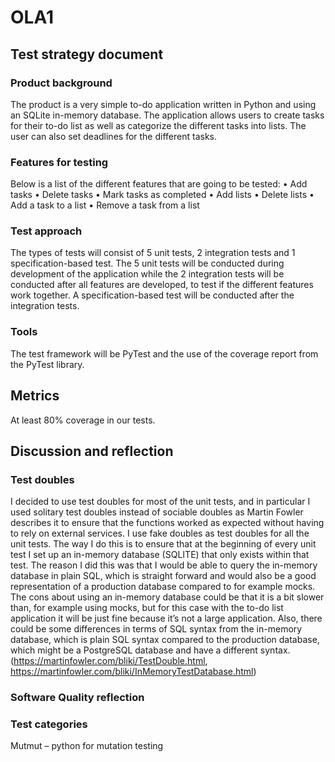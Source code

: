 # OLA1

## Test strategy document
### Product background
The product is a very simple to-do application written in Python and using an SQLite in-memory database. The application allows users to create tasks for their to-do list as well as categorize the different tasks into lists. The user can also set deadlines for the different tasks.
### Features for testing
Below is a list of the different features that are going to be tested: 
•	Add tasks
•	Delete tasks
•	Mark tasks as completed 
•	Add lists 
•	Delete lists
•	Add a task to a list
•	Remove a task from a list
### Test approach 
The types of tests will consist of 5 unit tests, 2 integration tests and 1 specification-based test. 
The 5 unit tests will be conducted during development of the application while the 2 integration tests will be conducted after all features are developed, to test if the different features work together. 
A specification-based test will be conducted after the integration tests. 
### Tools
The test framework will be PyTest and the use of the coverage report from the PyTest library. 
## Metrics
At least 80% coverage in our tests. 


## Discussion and reflection 
### Test doubles
I decided to use test doubles for most of the unit tests, and in particular I used solitary test doubles instead of sociable doubles as Martin Fowler describes it to ensure that the functions worked as expected without having to rely on external services. I use fake doubles as test doubles for all the unit tests. The way I do this is to ensure that at the beginning of every unit test I set up an in-memory database (SQLITE) that only exists within that test. The reason I did this was that I would be able to query the in-memory database in plain SQL, which is straight forward and would also be a good representation of a production database compared to for example mocks. The cons about using an in-memory database could be that it is a bit slower than, for example using mocks, but for this case with the to-do list application it will be just fine because it’s not a large application. Also, there could be some differences in terms of SQL syntax from the in-memory database, which is plain SQL syntax compared to the production database, which might be a PostgreSQL database and have a different syntax. (https://martinfowler.com/bliki/TestDouble.html, https://martinfowler.com/bliki/InMemoryTestDatabase.html) 
### Software Quality reflection
### Test categories
Mutmut – python for mutation testing

